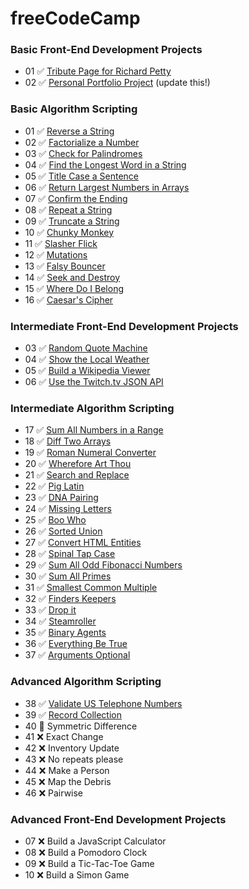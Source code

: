 # freeCodeCamp

### Basic Front-End Development Projects

- 01 ✅ [Tribute Page for Richard Petty](https://codepen.io/JoeWeaver/full/VreEvV)
- 02 ✅ [Personal Portfolio Project](https://codepen.io/JoeWeaver/full/aEJzog) (update this!)

### Basic Algorithm Scripting

- 01 ✅ [Reverse a String](https://www.freecodecamp.org/challenges/reverse-a-string)
- 02 ✅ [Factorialize a Number](https://www.freecodecamp.org/challenges/factorialize-a-number)
- 03 ✅ [Check for Palindromes](https://www.freecodecamp.org/challenges/check-for-palindromes)
- 04 ✅ [Find the Longest Word in a String](https://www.freecodecamp.org/challenges/find-the-longest-word-in-a-string)
- 05 ✅ [Title Case a Sentence](https://www.freecodecamp.org/challenges/title-case-a-sentence)
- 06 ✅ [Return Largest Numbers in Arrays](https://www.freecodecamp.org/challenges/return-largest-numbers-in-arrays)
- 07 ✅ [Confirm the Ending](https://www.freecodecamp.org/challenges/confirm-the-ending)
- 08 ✅ [Repeat a String](https://www.freecodecamp.org/challenges/repeat-a-string-repeat-a-string)
- 09 ✅ [Truncate a String](https://www.freecodecamp.org/challenges/truncate-a-string)
- 10 ✅ [Chunky Monkey](https://www.freecodecamp.org/challenges/chunky-monkey)
- 11 ✅ [Slasher Flick](https://www.freecodecamp.org/challenges/slasher-flick)
- 12 ✅ [Mutations](https://www.freecodecamp.org/challenges/mutations)
- 13 ✅ [Falsy Bouncer](https://www.freecodecamp.org/challenges/falsy-bouncer)
- 14 ✅ [Seek and Destroy](https://www.freecodecamp.org/challenges/seek-and-destroy)
- 15 ✅ [Where Do I Belong](https://www.freecodecamp.org/challenges/where-do-i-belong)
- 16 ✅ [Caesar's Cipher](https://www.freecodecamp.org/challenges/caesars-cipher)

### Intermediate Front-End Development Projects

- 03 ✅ [Random Quote Machine](https://codepen.io/JoeWeaver/full/dJRPbE)
- 04 ✅ [Show the Local Weather](https://codepen.io/JoeWeaver/full/qpXWwr)
- 05 ✅ [Build a Wikipedia Viewer](https://codepen.io/JoeWeaver/full/ppWbdo)
- 06 ✅ [Use the Twitch.tv JSON API](https://codepen.io/JoeWeaver/full/opEYwQ)

### Intermediate Algorithm Scripting

- 17 ✅ [Sum All Numbers in a Range](https://www.freecodecamp.org/challenges/sum-all-numbers-in-a-range)
- 18 ✅ [Diff Two Arrays](https://www.freecodecamp.org/challenges/diff-two-arrays)
- 19 ✅ [Roman Numeral Converter](https://www.freecodecamp.org/challenges/roman-numeral-converter)
- 20 ✅ [Wherefore Art Thou](https://www.freecodecamp.org/challenges/wherefore-art-thou)
- 21 ✅ [Search and Replace](https://www.freecodecamp.org/challenges/search-and-replace)
- 22 ✅ [Pig Latin](https://www.freecodecamp.org/challenges/pig-latin)
- 23 ✅ [DNA Pairing](https://www.freecodecamp.org/challenges/dna-pairing)
- 24 ✅ [Missing Letters](https://www.freecodecamp.org/challenges/missing-letters)
- 25 ✅ [Boo Who](https://www.freecodecamp.org/challenges/boo-who)
- 26 ✅ [Sorted Union](https://www.freecodecamp.org/challenges/sorted-union)
- 27 ✅ [Convert HTML Entities](https://www.freecodecamp.org/challenges/convert-html-entities)
- 28 ✅ [Spinal Tap Case](https://www.freecodecamp.org/challenges/spinal-tap-case)
- 29 ✅ [Sum All Odd Fibonacci Numbers](https://www.freecodecamp.org/challenges/sum-all-odd-fibonacci-numbers)
- 30 ✅ [Sum All Primes](https://www.freecodecamp.org/challenges/sum-all-primes)
- 31 ✅ [Smallest Common Multiple](https://www.freecodecamp.org/challenges/smallest-common-multiple)
- 32 ✅ [Finders Keepers](https://www.freecodecamp.org/challenges/finders-keepers)
- 33 ✅ [Drop it](https://www.freecodecamp.org/challenges/drop-it)
- 34 ✅ [Steamroller](https://www.freecodecamp.org/challenges/steamroller)
- 35 ✅ [Binary Agents](https://www.freecodecamp.org/challenges/binary-agents)
- 36 ✅ [Everything Be True](https://www.freecodecamp.org/challenges/everything-be-true)
- 37 ✅ [Arguments Optional](https://www.freecodecamp.org/challenges/arguments-optional)

### Advanced Algorithm Scripting

- 38 ✅ [Validate US Telephone Numbers](https://www.freecodecamp.org/challenges/validate-us-telephone-numbers)
- 39 ✅ [Record Collection](https://www.freecodecamp.org/challenges/record-collection)
- 40 🚧 Symmetric Difference
- 41 ❌ Exact Change
- 42 ❌ Inventory Update
- 43 ❌ No repeats please
- 44 ❌ Make a Person
- 45 ❌ Map the Debris
- 46 ❌ Pairwise

### Advanced Front-End Development Projects

- 07 ❌ Build a JavaScript Calculator
- 08 ❌ Build a Pomodoro Clock
- 09 ❌ Build a Tic-Tac-Toe Game
- 10 ❌ Build a Simon Game
